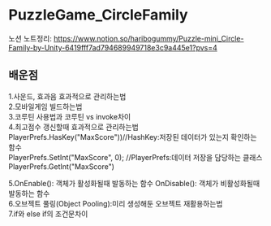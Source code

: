 # PuzzleGame_CircleFamily
노션 노트정리:
https://www.notion.so/haribogummy/Puzzle-mini_Circle-Family-by-Unity-6419fff7ad794689949718e3c9a445e1?pvs=4  
## 배운점  
1.사운드, 효과음 효과적으로 관리하는법  
2.모바일게임 빌드하는법  
3.코루틴 사용법과 코루틴 vs invoke차이  
4.최고점수 갱신할때 효과적으로 관리하는법  
PlayerPrefs.HasKey("MaxScore"))//HashKey:저장된 데이터가 있는지 확인하는 함수  
PlayerPrefs.SetInt("MaxScore", 0); //PlayerPrefs:데이터 저장을 담당하는 클래스  
PlayerPrefs.GetInt("MaxScore")  

5.OnEnable(): 객체가 활성화될때 발동하는 함수 OnDisable(): 객체가 비활성화될때 발동하는 함수  
6.오브젝트 풀링(Object Pooling):미리 생성해둔 오브젝트 재활용하는법  
7.if와 else if의 조건문차이  
